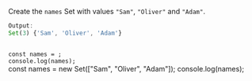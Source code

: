 Create the `names` Set with
values `"Sam"`, `"Oliver"` and `"Adam"`.

```js
Output:
Set(3) {'Sam', 'Oliver', 'Adam'}
```

<codeblock type="exercise" language="javascript" testMode="fixedInput">
<code>
const names = ;
console.log(names);
</code>

<solution>
const names = new Set(["Sam", "Oliver", "Adam"]);
console.log(names);
</solution>
</codeblock>
